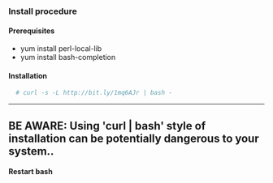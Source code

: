 ### Install procedure

#### Prerequisites

* yum install perl-local-lib
* yum install bash-completion

#### Installation

```bash
  # curl -s -L http://bit.ly/1mq6AJr | bash -
```

---
BE AWARE: Using 'curl | bash' style of installation can be potentially
          dangerous to your system..
---

#### Restart bash
